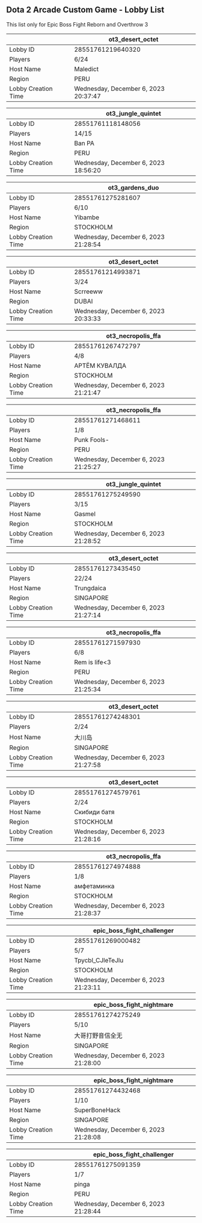 ## Dota 2 Arcade Custom Game - Lobby List

This list only for Epic Boss Fight Reborn and Overthrow 3

|  | ot3_desert_octet |
| ------ | ------ |
| Lobby ID | 28551761219640320 |
| Players | 6/24 |
| Host Name | Maledict |
| Region | PERU |
| Lobby Creation Time | Wednesday, December 6, 2023 20:37:47 |


|  | ot3_jungle_quintet |
| ------ | ------ |
| Lobby ID | 28551761118148056 |
| Players | 14/15 |
| Host Name | Ban PA |
| Region | PERU |
| Lobby Creation Time | Wednesday, December 6, 2023 18:56:20 |


|  | ot3_gardens_duo |
| ------ | ------ |
| Lobby ID | 28551761275281607 |
| Players | 6/10 |
| Host Name | Yibambe |
| Region | STOCKHOLM |
| Lobby Creation Time | Wednesday, December 6, 2023 21:28:54 |


|  | ot3_desert_octet |
| ------ | ------ |
| Lobby ID | 28551761214993871 |
| Players | 3/24 |
| Host Name | Scrreeww |
| Region | DUBAI |
| Lobby Creation Time | Wednesday, December 6, 2023 20:33:33 |


|  | ot3_necropolis_ffa |
| ------ | ------ |
| Lobby ID | 28551761267472797 |
| Players | 4/8 |
| Host Name | АРТЁМ КУВАЛДА |
| Region | STOCKHOLM |
| Lobby Creation Time | Wednesday, December 6, 2023 21:21:47 |


|  | ot3_necropolis_ffa |
| ------ | ------ |
| Lobby ID | 28551761271468611 |
| Players | 1/8 |
| Host Name | Punk Fools- |
| Region | PERU |
| Lobby Creation Time | Wednesday, December 6, 2023 21:25:27 |


|  | ot3_jungle_quintet |
| ------ | ------ |
| Lobby ID | 28551761275249590 |
| Players | 3/15 |
| Host Name | Gasmel |
| Region | STOCKHOLM |
| Lobby Creation Time | Wednesday, December 6, 2023 21:28:52 |


|  | ot3_desert_octet |
| ------ | ------ |
| Lobby ID | 28551761273435450 |
| Players | 22/24 |
| Host Name | Trungdaica |
| Region | SINGAPORE |
| Lobby Creation Time | Wednesday, December 6, 2023 21:27:14 |


|  | ot3_necropolis_ffa |
| ------ | ------ |
| Lobby ID | 28551761271597930 |
| Players | 6/8 |
| Host Name | Rem is life<3 |
| Region | PERU |
| Lobby Creation Time | Wednesday, December 6, 2023 21:25:34 |


|  | ot3_desert_octet |
| ------ | ------ |
| Lobby ID | 28551761274248301 |
| Players | 2/24 |
| Host Name | 大川岛 |
| Region | SINGAPORE |
| Lobby Creation Time | Wednesday, December 6, 2023 21:27:58 |


|  | ot3_desert_octet |
| ------ | ------ |
| Lobby ID | 28551761274579761 |
| Players | 2/24 |
| Host Name | Скибиди батя |
| Region | STOCKHOLM |
| Lobby Creation Time | Wednesday, December 6, 2023 21:28:16 |


|  | ot3_necropolis_ffa |
| ------ | ------ |
| Lobby ID | 28551761274974888 |
| Players | 1/8 |
| Host Name | амфетаминка |
| Region | STOCKHOLM |
| Lobby Creation Time | Wednesday, December 6, 2023 21:28:37 |


|  | epic_boss_fight_challenger |
| ------ | ------ |
| Lobby ID | 28551761269000482 |
| Players | 5/7 |
| Host Name | Tpycbl_CJleTeJlu |
| Region | STOCKHOLM |
| Lobby Creation Time | Wednesday, December 6, 2023 21:23:11 |


|  | epic_boss_fight_nightmare |
| ------ | ------ |
| Lobby ID | 28551761274275249 |
| Players | 5/10 |
| Host Name | 大哥打野音信全无 |
| Region | SINGAPORE |
| Lobby Creation Time | Wednesday, December 6, 2023 21:28:00 |


|  | epic_boss_fight_nightmare |
| ------ | ------ |
| Lobby ID | 28551761274432468 |
| Players | 1/10 |
| Host Name | SuperBoneHack |
| Region | SINGAPORE |
| Lobby Creation Time | Wednesday, December 6, 2023 21:28:08 |


|  | epic_boss_fight_challenger |
| ------ | ------ |
| Lobby ID | 28551761275091359 |
| Players | 1/7 |
| Host Name | pinga |
| Region | PERU |
| Lobby Creation Time | Wednesday, December 6, 2023 21:28:44 |


